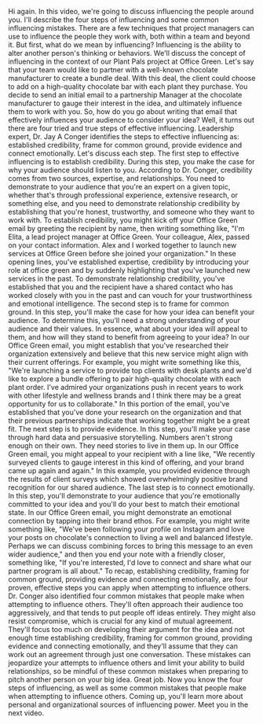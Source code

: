 Hi again. In this video, we're going to discuss influencing the people around
you. I'll describe the four steps of influencing and some common influencing
mistakes. There are a few techniques that project managers can use to influence
the people they work with, both within a team and beyond it. But first, what do
we mean by influencing? Influencing is the ability to alter another person's
thinking or behaviors. We'll discuss the concept of influencing in the context
of our Plant Pals project at Office Green. Let's say that your team would like
to partner with a well-known chocolate manufacturer to create a bundle deal.
With this deal, the client could choose to add on a high-quality chocolate bar
with each plant they purchase. You decide to send an initial email to a
partnership Manager at the chocolate manufacturer to gauge their interest in the
idea, and ultimately influence them to work with you. So, how do you go about
writing that email that effectively influences your audience to consider your
idea? Well, it turns out there are four tried and true steps of effective
influencing. Leadership expert, Dr.  Jay A Conger identifies the steps to
effective influencing as: established credibility, frame for common ground,
provide evidence and connect emotionally. Let's discuss each step. The first
step to effective influencing is to establish credibility. During this step, you
make the case for why your audience should listen to you. According to Dr.
Conger, credibility comes from two sources, expertise, and relationships. You
need to demonstrate to your audience that you're an expert on a given topic,
whether that's through professional experience, extensive research, or something
else, and you need to demonstrate relationship credibility by establishing that
you're honest, trustworthy, and someone who they want to work with. To establish
credibility, you might kick off your Office Green email by greeting the
recipient by name, then writing something like, "I'm Elita, a lead project
manager at Office Green. Your colleague, Alex, passed on your contact
information. Alex and I worked together to launch new services at Office Green
before she joined your organization." In these opening lines, you've established
expertise, credibility by introducing your role at office green and by suddenly
highlighting that you've launched new services in the past. To demonstrate
relationship credibility, you've established that you and the recipient have a
shared contact who has worked closely with you in the past and can vouch for
your trustworthiness and emotional intelligence. The second step is to frame for
common ground. In this step, you'll make the case for how your idea can benefit
your audience. To determine this, you'll need a strong understanding of your
audience and their values. In essence, what about your idea will appeal to them,
and how will they stand to benefit from agreeing to your idea? In our Office
Green email, you might establish that you've researched their organization
extensively and believe that this new service might align with their current
offerings. For example, you might write something like this, "We're launching a
service to provide top clients with desk plants and we'd like to explore a
bundle offering to pair high-quality chocolate with each plant order. I've
admired your organizations push in recent years to work with other lifestyle and
wellness brands and I think there may be a great opportunity for us to
collaborate." In this portion of the email, you've established that you've done
your research on the organization and that their previous partnerships indicate
that working together might be a great fit. The next step is to provide
evidence. In this step, you'll make your case through hard data and persuasive
storytelling. Numbers aren't strong enough on their own. They need stories to
live in them up. In our Office Green email, you might appeal to your recipient
with a line like, "We recently surveyed clients to gauge interest in this kind
of offering, and your brand came up again and again." In this example, you
provided evidence through the results of client surveys which showed
overwhelmingly positive brand recognition for our shared audience. The last step
is to connect emotionally. In this step, you'll demonstrate to your audience
that you're emotionally committed to your idea and you'll do your best to match
their emotional state. In our Office Green email, you might demonstrate an
emotional connection by tapping into their brand ethos. For example, you might
write something like, "We've been following your profile on Instagram and love
your posts on chocolate's connection to living a well and balanced lifestyle.
Perhaps we can discuss combining forces to bring this message to an even wider
audience," and then you end your note with a friendly closer, something like,
"If you're interested, I'd love to connect and share what our partner program is
all about." To recap, establishing credibility, framing for common ground,
providing evidence and connecting emotionally, are four proven, effective steps
you can apply when attempting to influence others. Dr. Conger also identified
four common mistakes that people make when attempting to influence others.
They'll often approach their audience too aggressively, and that tends to put
people off ideas entirely. They might also resist compromise, which is crucial
for any kind of mutual agreement. They'll focus too much on developing their
argument for the idea and not enough time establishing credibility, framing for
common ground, providing evidence and connecting emotionally, and they'll assume
that they can work out an agreement through just one conversation. These
mistakes can jeopardize your attempts to influence others and limit your ability
to build relationships, so be mindful of these common mistakes when preparing to
pitch another person on your big idea. Great job. Now you know the four steps of
influencing, as well as some common mistakes that people make when attempting to
influence others. Coming up, you'll learn more about personal and organizational
sources of influencing power. Meet you in the next video.